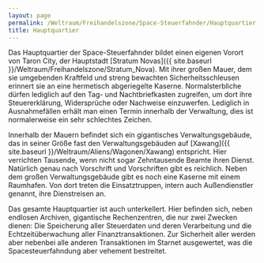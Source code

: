 ```yaml
---
layout: page
permalink: /Weltraum/Freihandelszone/Space-Steuerfahnder/Hauptquartier
title: Hauptquartier
---
```




Das Hauptquartier der Space-Steuerfahnder bildet einen eigenen Vorort von Taron City, der Hauptstadt [Stratum Novas]({{ site.baseurl }}/Weltraum/Freihandelszone/Stratum_Nova). Mit ihrer großen Mauer, dem sie umgebenden Kraftfeld und streng bewachten Sicherheitsschleusen erinnert sie an eine hermetisch abgeriegelte Kaserne. Normalsterbliche dürfen lediglich auf den Tag- und Nachtbriefkasten zugreifen, um dort ihre Steuererklärung, Widersprüche oder Nachweise einzuwerfen. Lediglich in Ausnahmefällen erhält man einen Termin innerhalb der Verwaltung, dies ist normalerweise ein sehr schlechtes Zeichen.

Innerhalb der Mauern befindet sich ein gigantisches Verwaltungsgebäude, das in seiner Größe fast den Verwaltungsgebäuden auf [Xawang]({{ site.baseurl }}/Weltraum/Aliens/Wagonen/Xawang) entspricht. Hier verrichten Tausende, wenn nicht sogar Zehntausende Beamte ihren Dienst. Natürlich genau nach Vorschrift und Vorschriften gibt es reichlich. Neben dem großen Verwaltungsgebäude gibt es noch eine Kaserne mit einem Raumhafen. Von dort treten die Einsatztruppen, intern auch Außendienstler genannt, ihre Dienstreisen an.

Das gesamte Hauptquartier ist auch unterkellert. Hier befinden sich, neben endlosen Archiven, gigantische Rechenzentren, die nur zwei Zwecken dienen: Die Speicherung aller Steuerdaten und deren Verarbeitung und die Echtzeitüberwachung aller Finanztransaktionen. Zur Sicherheit aller werden aber nebenbei alle anderen Transaktionen im Starnet ausgewertet, was die Spacesteuerfahndung aber vehement bestreitet.
